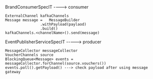 BrandConsumerSpecIT ----> consumer
```
ExternalChannel kafkaChannels
Message message =   MessageBuilder
                .withPayload(paylaod)
                .build()
kafkaChannels.<channelName>().send(message)
```

EventPublisherServiceSpecIT -----> producer
```
MessageCollector messageCollector
VoucherChannels source
BlockingQueue<Message> events = messageCollector.forChannel(source.vouchers())
events.poll().getPayload() ---> check payload after using message gateway
```
